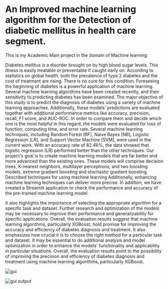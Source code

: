 # An Improved machine learning algorithm for the Detection of diabetic mellitus in health care segment. 

 This is my Academic Main project in the domain of Machine learning: 

Diabetes mellitus is a disorder brought on by high blood sugar levels. This illness is easily treatable or
preventable if caught early on. According to statistics on global health, both the prevalence of type 2
diabetes and the cost of treatment are rising. There is no cure for this condition. Foreseeing the beginning
of diabetes is a powerful application of machine learning. Several machine learning algorithms have been
created recently, and their sensitivity to predicting diabetes has been examined. The major objective of
this study is to predict the diagnosis of diabetes using a variety of machine learning approaches.
Additionally, these models' predictions are evaluated together with additional performance metrics like
accuracy, precision, recall, F1 score, and AUC-ROC. In order to compare them and decide which one is
the most helpful in this regard, the models were evaluated for loss of function, computing time, and error
rate. Several machine learning techniques, including Random Forest [RF], Naive Bayes [NB], Logistic
Regression [LR], and Support Vector Machine [SVM], were used in the current work. With an accuracy
rate of 82.46%, the data showed that logistic regression (LR) performed better than the other techniques.
Our project's goal is to create machine learning models that are far better and more advanced than the
existing ones. These models will comprise decision trees, K-nearest neighbors, multilayer perceptrons,
and two boosting models, extreme gradient boosting and stochastic gradient boosting. Described
techniques for using machine learning Additionally, enhancing machine learning techniques can deliver
more precise. In addition, we have created a Streamlit application to check the performance and accuracy
of the pre-trained machine learning model.


It also highlights the importance of selecting the appropriate algorithm for a specific task and dataset. Further
research and optimization of the models may be necessary to improve their performance and generalizability for
specific applications. Overall, the evaluation results suggest that machine learning algorithms, particularly
XGBoost, hold promise for improving the accuracy and efficiency of diabetes diagnosis and treatment. It also
emphasizes how crucial it is to choose the right method for a particular task and dataset. It may be essential to
do additional analysis and model optimization in order to enhance the models' functionality and applicability in
particular situations. Overall, the evaluation results point to the possibility of improving the precision and
efficiency of diabetes diagnosis and treatment using machine learning algorithms, particularly XGBoost.
 



![gui](https://github.com/Sashisaravan/Main-proj-DiabetesPrediction/assets/72851217/4e928771-f454-401e-81ca-e45aac4f4d4b)

![gui output](https://github.com/Sashisaravan/Main-proj-DiabetesPrediction/assets/72851217/b82f1dc0-72d8-4baf-ad2e-d6bea9a69307)


 
